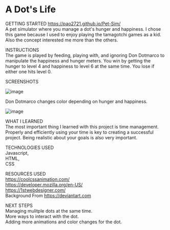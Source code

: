 # A Dot's Life
GETTING STARTED  https://pao2721.github.io/Pet-Sim/<br> 
A pet simulator where you manage a dot's hunger and happiness. I chose this game because I used to enjoy playing the tamagotchi games as a kid. Also the concept interested me more than the others.

INSTRUCTIONS<br>
The game is played by feeding, playing with, and ignoring Don Dotmarco to manipulate the happiness and hunger meters. You win by getting the hunger to level 4 and happiness to level 6 at the same time. You lose if either one hits level 0.

SCREENSHOTS

![image](https://user-images.githubusercontent.com/84666004/125083633-a1d8fa80-e096-11eb-8743-f995dcf8ec54.png)

Don Dotmarco changes color depending on hunger and happiness.

![image](https://user-images.githubusercontent.com/84666004/125083745-c2a15000-e096-11eb-8213-46bfcc58c45c.png)


WHAT I LEARNED<br>
The most important thing I learned with this project is time management. Properly and efficiently using your time is key to creating a successful project. Being realistic about your goals is also very important.

TECHNOLOGIES USED<br>
Javascript,<br>
HTML,<br>
CSS<br>

RESOURCES USED<br>
https://coolcssanimation.com/<br>
https://developer.mozilla.org/en-US/<br>
https://1stwebdesigner.com/<br>
Background From https://deviantart.com<br>

NEXT STEPS<br>
Managing mulitple dots at the same time.<br>
More ways to interact with the dot.<br>
Adding more animations and color changes for the dot.
